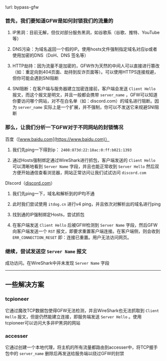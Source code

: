 !url: bypass-gfw

### 首先，我们要知道GFW是如何封锁我们的流量的

1. IP黑洞：目前无解，但仅对部分服务黑洞，如谷歌系（谷歌、推特、YouTube等）

2. DNS污染：为域名返回一个假的IP。使用hosts文件强制指定域名对应ip或者使用加密的DNS（DoH、DNS 签名等）

3. HTTP劫持：因为流量不是加密的，GFW作为天然的中间人可以直接进行篡改（如：重定向到404页面、劫持到反诈页面等）。可以使用HTTPS连接规避，但你可能会遇到SNI阻断

4. SNI阻断：在客户端与服务器建立加密连接前，客户端会发送 `Client Hello` 报文，而这个报文是明文，并且一般都会携带 `server_name` ，GFW可以知道你要访问哪个网站，对不在白名单（如：discord.com）的域名进行阻断。因为 `server_name` 实际上是一个扩展，并不强制，你可以不发送它来规避SNI阻断

### 那么，让我们分析一下GFW对于不同网站的封锁情况

百度（[www.baidu.com](https://www.baidu.com)）

1. 我们先ping一下得到ip： `2408:873d:22:18ac:0:ff:b021:1393`

2. 通过Hosts强制绑定通过WireShark进行抓包，客户端发送的 `Client Hello` 可以清晰地看到 `Server Name` 字段，并且也能正常收到 `Server Hello` 然后双方便开始通信查看浏览器，网站正常访问让我们试试访问 `discord.com`

DIscord（[discord.com](https://discord.com/)）

1. 我们先ping一下，域名和解析到的IP均不通

2. 此时我们尝试使用 `itdog.cn` 进行v4 ping，并且依次对解析出的域名进行ping

3. 找到通的IP强制绑定Hosts，尝试抓包

4. 在客户端发送 `Client Hello` 后被GFW检测到 `Server Name` 字段，然后GFW向客户端发送一个 `RST` 报文，即要求重置客户端连接。在客户端侧，则会收到 `ERR_CONNECTION_RESET` 即：连接已重置。用户无法访问网页。

### 继续，尝试发送空 `Server Name` 报文

成功访问。在WireShark中并未发现 `Server Name` 字段

---

## 一些解决方案

### tcpioneer

它通过魔改TCP数据包使得GFW无法检测，并且WireShark也无法抓取到 `Client Hello` 报文，但是仍然能建立连接，即服务端发送 `Server Hello` 。使用tcpioneer可以访问大多非IP黑洞的网站

### accesser

它通过创建一个本地代理，将主机的所有流量都路由到accesser中，将TCP握手包中的 `server_name` 删除后再发送给服务端以绕过GFW的封禁